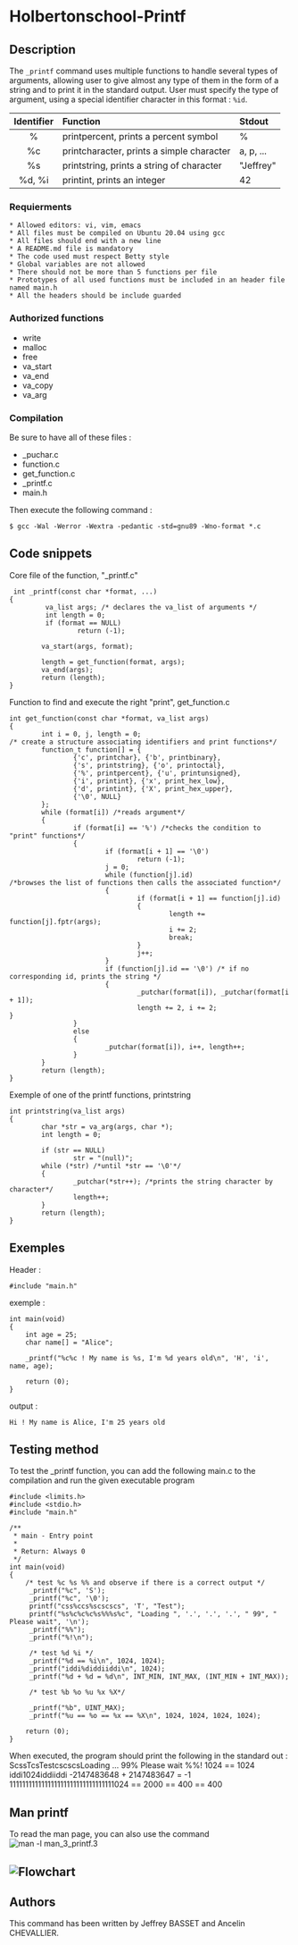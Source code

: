 # Holbertonschool-Printf

## Description
The `_printf` command uses multiple functions to handle several types of arguments, allowing user to give almost any type of them
in the form of a string and to print it in the standard output. User must specify the type of argument, using a special identifier character in this format : `%id`.

| Identifier | Function | Stdout |
| :-----:   |:--------- | :------|
|%  |printpercent, prints a percent symbol  |%  |
|%c |printcharacter, prints a simple character  |a, p, ...  |
|%s |printstring, prints a string of character  |"Jeffrey"  |
|%d, %i |printint, prints an integer    |42 |

### Requierments
    * Allowed editors: vi, vim, emacs
    * All files must be compiled on Ubuntu 20.04 using gcc
    * All files should end with a new line
    * A README.md file is mandatory
    * The code used must respect Betty style
    * Global variables are not allowed
    * There should not be more than 5 functions per file
    * Prototypes of all used functions must be included in an header file named main.h
    * All the headers should be include guarded

### Authorized functions
* write
* malloc
* free
* va_start
* va_end
* va_copy
* va_arg

### Compilation
Be sure to have all of these files :
* \_puchar.c
* function.c
* get_function.c
* \_printf.c
* main.h

Then execute the following command :
```
$ gcc -Wal -Werror -Wextra -pedantic -std=gnu89 -Wno-format *.c
```
## Code snippets
Core file of the function, "\_printf.c"
```
 int _printf(const char *format, ...)
{
         va_list args; /* declares the va_list of arguments */
         int length = 0;
         if (format == NULL)
                 return (-1);

        va_start(args, format);

        length = get_function(format, args);
        va_end(args);
        return (length);
}
```
Function to find and execute the right "print", get_function.c

```
int get_function(const char *format, va_list args)
{
        int i = 0, j, length = 0;
/* create a structure associating identifiers and print functions*/
        function_t function[] = {
                {'c', printchar}, {'b', printbinary},
                {'s', printstring}, {'o', printoctal},
                {'%', printpercent}, {'u', printunsigned},
                {'i', printint}, {'x', print_hex_low},
                {'d', printint}, {'X', print_hex_upper},
                {'\0', NULL}
        };
        while (format[i]) /*reads argument*/
        {
                if (format[i] == '%') /*checks the condition to "print" functions*/
                {
                        if (format[i + 1] == '\0')
                                return (-1);
                        j = 0;
                        while (function[j].id)
/*browses the list of functions then calls the associated function*/
                        {
                                if (format[i + 1] == function[j].id)
                                {
                                        length += function[j].fptr(args);
                                        i += 2;
                                        break;
                                }
                                j++;
                        }
                        if (function[j].id == '\0') /* if no corresponding id, prints the string */
                        {
                                _putchar(format[i]), _putchar(format[i + 1]);
                                length += 2, i += 2;                                                }
                }
                else
                {
                        _putchar(format[i]), i++, length++;
                }
        }
        return (length);
}
```
Exemple of one of the printf functions, printstring
```
int printstring(va_list args)
{
        char *str = va_arg(args, char *);
        int length = 0;

        if (str == NULL)
                str = "(null)";
        while (*str) /*until *str == '\0'*/
        {
                _putchar(*str++); /*prints the string character by character*/
                length++;
        }
        return (length);
}
```
## Exemples
Header :
```
#include "main.h"
```
exemple :
```
int main(void)
{
    int age = 25;
    char name[] = "Alice";

    _printf("%c%c ! My name is %s, I'm %d years old\n", 'H', 'i', name, age);

    return (0);
}
```
output :
```
Hi ! My name is Alice, I'm 25 years old
```
## Testing method
To test the \_printf function, you can add the following main.c to the compilation and run the given executable program
```
#include <limits.h>
#include <stdio.h>
#include "main.h"

/**
 * main - Entry point
 *
 * Return: Always 0
 */
int main(void)
{
	/* test %c %s %% and observe if there is a correct output */
	 _printf("%c", 'S');
	 _printf("%c", '\0');
	 printf("css%ccs%scscscs", 'T', "Test");
	 printf("%s%c%c%c%s%%%s%c", "Loading ", '.', '.', '.', " 99", " Please wait", '\n');
	 _printf("%%");
	 _printf("%!\n");

	 /* test %d %i */
	 _printf("%d == %i\n", 1024, 1024);
	 _printf("iddi%diddiiddi\n", 1024);
	 _printf("%d + %d = %d\n", INT_MIN, INT_MAX, (INT_MIN + INT_MAX));

	 /* test %b %o %u %x %X*/

	 _printf("%b", UINT_MAX);
	 _printf("%u == %o == %x == %X\n", 1024, 1024, 1024, 1024);
	 
    return (0);
}
```
When executed, the program should print the following in the standard out :
ScssTcsTestcscscsLoading ... 99% Please wait
%%!
1024 == 1024
iddi1024iddiiddi
-2147483648 + 2147483647 = -1
111111111111111111111111111111111024 == 2000 == 400 == 400
## Man printf
To read the man page, you can also use the command ![man -l man_3_printf.3](https://github.com/Ancelin-31/holbertonschool-printf/blob/test/man_printf.png)
## ![Flowchart](https://github.com/Ancelin-31/holbertonschool-printf/blob/test/flowchart.jpg)
## Authors
This command has been written by Jeffrey BASSET and Ancelin CHEVALLIER.
